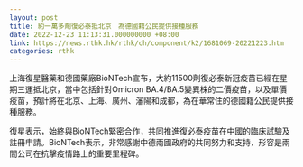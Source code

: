 ```yaml
---
layout: post
title: 約一萬多劑復必泰抵北京　為德國籍公民提供接種服務
date: 2022-12-23 11:13:31.000000000 +08:00
link: https://news.rthk.hk/rthk/ch/component/k2/1681069-20221223.htm
categories: rthk
---
```


上海復星醫藥和德國藥廠BioNTech宣布，大約11500劑復必泰新冠疫苗已經在星期三運抵北京，當中包括針對Omicron BA.4/BA.5變異株的二價疫苗，以及單價疫苗，預計將在北京、上海、廣州、瀋陽和成都，為在華常住的德國籍公民提供接種服務。

復星表示，始終與BioNTech緊密合作，共同推進復必泰疫苗在中國的臨床試驗及註冊申請。BioNTech表示，非常感謝中德兩國政府的共同努力和支持，形容是兩間公司在抗擊疫情路上的重要里程碑。
